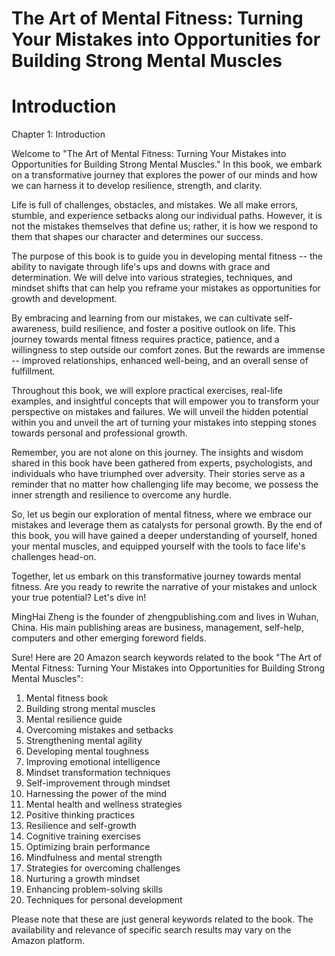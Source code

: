 # The Art of Mental Fitness: Turning Your Mistakes into Opportunities for Building Strong Mental Muscles

# Introduction

Chapter 1: Introduction

Welcome to "The Art of Mental Fitness: Turning Your Mistakes into Opportunities for Building Strong Mental Muscles." In this book, we embark on a transformative journey that explores the power of our minds and how we can harness it to develop resilience, strength, and clarity.

Life is full of challenges, obstacles, and mistakes. We all make errors, stumble, and experience setbacks along our individual paths. However, it is not the mistakes themselves that define us; rather, it is how we respond to them that shapes our character and determines our success.

The purpose of this book is to guide you in developing mental fitness -- the ability to navigate through life's ups and downs with grace and determination. We will delve into various strategies, techniques, and mindset shifts that can help you reframe your mistakes as opportunities for growth and development.

By embracing and learning from our mistakes, we can cultivate self-awareness, build resilience, and foster a positive outlook on life. This journey towards mental fitness requires practice, patience, and a willingness to step outside our comfort zones. But the rewards are immense -- improved relationships, enhanced well-being, and an overall sense of fulfillment.

Throughout this book, we will explore practical exercises, real-life examples, and insightful concepts that will empower you to transform your perspective on mistakes and failures. We will unveil the hidden potential within you and unveil the art of turning your mistakes into stepping stones towards personal and professional growth.

Remember, you are not alone on this journey. The insights and wisdom shared in this book have been gathered from experts, psychologists, and individuals who have triumphed over adversity. Their stories serve as a reminder that no matter how challenging life may become, we possess the inner strength and resilience to overcome any hurdle.

So, let us begin our exploration of mental fitness, where we embrace our mistakes and leverage them as catalysts for personal growth. By the end of this book, you will have gained a deeper understanding of yourself, honed your mental muscles, and equipped yourself with the tools to face life's challenges head-on.

Together, let us embark on this transformative journey towards mental fitness. Are you ready to rewrite the narrative of your mistakes and unlock your true potential? Let's dive in!


MingHai Zheng is the founder of zhengpublishing.com and lives in Wuhan, China. His main publishing areas are business, management, self-help, computers and other emerging foreword fields.



Sure! Here are 20 Amazon search keywords related to the book "The Art of Mental Fitness: Turning Your Mistakes into Opportunities for Building Strong Mental Muscles":

1. Mental fitness book
2. Building strong mental muscles
3. Mental resilience guide
4. Overcoming mistakes and setbacks
5. Strengthening mental agility
6. Developing mental toughness
7. Improving emotional intelligence
8. Mindset transformation techniques
9. Self-improvement through mindset
10. Harnessing the power of the mind
11. Mental health and wellness strategies
12. Positive thinking practices
13. Resilience and self-growth
14. Cognitive training exercises
15. Optimizing brain performance
16. Mindfulness and mental strength
17. Strategies for overcoming challenges
18. Nurturing a growth mindset
19. Enhancing problem-solving skills
20. Techniques for personal development

Please note that these are just general keywords related to the book. The availability and relevance of specific search results may vary on the Amazon platform.

